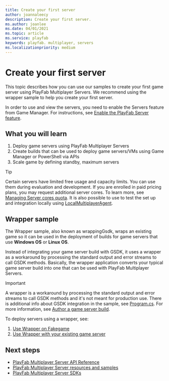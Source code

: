 ```yaml
---
title: Create your first server
author: joannaleecy
description: Create your first server.
ms.author: joanlee
ms.date: 04/01/2021
ms.topic: article
ms.service: playfab
keywords: playfab. multiplayer, servers
ms.localizationpriority: medium
---
```


# Create your first server

This topic describes how you can use our samples to create your first game server using PlayFab Multiplayer Servers. We recommend using the wrapper sample to help you create your first server.

In order to use and view the servers, you need to enable the Servers feature from Game Manager. For instructions, see [Enable the PlayFab Server feature](enable-playfab-multiplayer-servers.md).

## What you will learn

1. Deploy game servers using PlayFab Multiplayer Servers
2. Create builds that can be used to deploy game servers/VMs using Game Manager or PowerShell via APIs
3. Scale game by defining standby, maximum servers

> [!Tip]
> Certain servers have limited free usage and capacity limits. You can use them during evaluation and development. If you are enrolled in paid pricing plans, you may request additional server cores. To learn more, see [Managing Server cores quota](quota-changes.md). It is also possible to use to test the set up and integration locally using [LocalMultiplayerAgent](locally-debugging-game-servers-and-integration-with-playfab.md).

## Wrapper sample

The Wrapper sample, also known as wrappingGsdk, wraps an existing game so it can be used in the deployment of builds for game servers that use **Windows OS** or **Linux OS**.

Instead of integrating your game server build with GSDK, it uses a wrapper as a workaround by processing the standard output and error streams to call GSDK methods. Basically, the wrapper application converts your typical game server build into one that can be used with PlayFab Multiplayer Servers. 

> [!Important]
> A wrapper is a workaround by processing the standard output and error streams to call GSDK methods and it's not meant for production use. There is additional info about GSDK integration in the sample, see [Program.cs](https://github.com/PlayFab/MpsSamples/blob/master/wrappingGsdk/wrapper/Program.cs). For more information, see [Author a game server build](author-a-game-server-build.md).

To deploy servers using a wrapper, see:
1. [Use Wrapper on Fakegame](wrapper-sample.md#use-fakegame-game-server-with-the-wrapper)
2. [Use Wrapper with your existing game server](wrapper-sample.md#use-your-own-game-server-files-with-the-wrapper)

## Next steps

* [PlayFab Multiplayer Server API Reference](xref:titleid.playfabapi.com.multiplayer.multiplayerserver)
* [PlayFab Multiplayer Server resources and samples](server-samples-resources.md)
* [PlayFab Multiplayer Server SDKs](server-sdks.md)